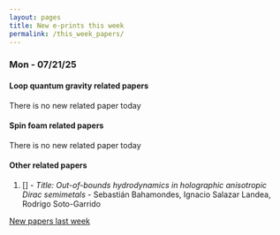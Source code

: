 ```yaml
---
layout: pages
title: New e-prints this week
permalink: /this_week_papers/
---
```




### Mon - 07/21/25

#### Loop quantum gravity related papers

There is no new related paper today 

#### Spin foam related papers

There is no new related paper today 



#### Other related papers

1. [[]](https://arxiv.org/abs/) - *Title:
          Out-of-bounds hydrodynamics in holographic anisotropic Dirac semimetals* - Sebastián Bahamondes, Ignacio Salazar Landea, Rodrigo Soto-Garrido






[New papers last week]({{site.url}}/archived/weekly/pre-prints/2025/07/21/archived_weekly_papers.html)